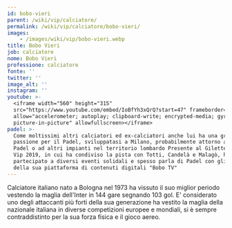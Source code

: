 ```yaml
---
id: bobo-vieri
parent: /wiki/vip/calciatore/
permalink: /wiki/vip/calciatore/bobo-vieri/
images:
    - /images/wiki/vip/bobo-vieri.webp
title: Bobo Vieri
job: calciatore
nome: Bobo Vieri
professione: calciatore
fonte: ''
twitter: ''
image_alt: ''
instagram: ''
youtube: >-
  <iframe width="560" height="315"
  src="https://www.youtube.com/embed/IoBfYh3xQrQ?start=47" frameborder="0"
  allow="accelerometer; autoplay; clipboard-write; encrypted-media; gyroscope;
  picture-in-picture" allowfullscreen></iframe>
padel: >-
  Come moltissimi altri calciatori ed ex-calciatori anche lui ha una grande
  passione per il Padel, sviluppatasi a Milano, probabilmente attorno al City
  Padel o ad altri impianti nel territorio lombardo Presente al Gilette Padel
  Vip 2019, in cui ha condiviso la pista con Totti, Candelà e Malagò, ha
  partecipato a diversi eventi solidali e spesso parla di Padel con gli ospiti
  della sua piattaforma di contenuti digitali "Bobo TV"
---
```

Calciatore italiano nato a Bologna nel 1973 ha vissuto il suo miglior periodo vestendo la maglia dell'Inter in 144 gare segnando 103 gol. E' considerato uno degli attaccanti più forti della sua generazione ha vestito la maglia della nazionale italiana in diverse competizioni europee e mondiali, si è sempre contraddistinto per la sua forza fisica e il gioco aereo.